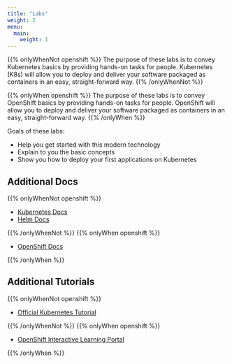 ```yaml
---
title: "Labs"
weight: 2
menu:
  main:
    weight: 1
---
```


{{% onlyWhenNot openshift %}}
The purpose of these labs is to convey Kubernetes basics by providing hands-on tasks for people. Kubernetes (K8s) will allow you to deploy and deliver your software packaged as containers in an easy, straight-forward way.
{{% /onlyWhenNot %}}

{{% onlyWhen openshift %}}
The purpose of these labs is to convey OpenShift basics by providing hands-on tasks for people. OpenShift will allow you to deploy and deliver your software packaged as containers in an easy, straight-forward way.
{{% /onlyWhen %}}

Goals of these labs:

* Help you get started with this modern technology
* Explain to you the basic concepts
* Show you how to deploy your first applications on Kubernetes


## Additional Docs

{{% onlyWhenNot openshift %}}

* [Kubernetes Docs](https://kubernetes.io/docs/home/?path=users&persona=app-developer&level=foundational)
* [Helm Docs](https://docs.helm.sh/)

{{% /onlyWhenNot %}}
{{% onlyWhen openshift %}}

* [OpenShift Docs](https://docs.openshift.com/)

{{% /onlyWhen %}}


## Additional Tutorials

{{% onlyWhenNot openshift %}}

* [Official Kubernetes Tutorial](https://kubernetes.io/docs/tutorials/)

{{% /onlyWhenNot %}}
{{% onlyWhen openshift %}}

* [OpenShift Interactive Learning Portal](https://learn.openshift.com/)

{{% /onlyWhen %}}

